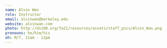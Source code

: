 ```yaml
---
name: Alvin Wan
role: Instructor
email: alvinwan@berkeley.edu
website: alvinwan.com
photo: http://ds100.org/fa21/resources/assets/staff_pics/Alvin_Wan.png
pronouns: he/him/his
oh: M/T, 11am - 12pm
---
```



